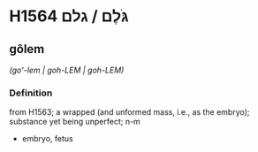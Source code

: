 # H1564 גֹּלֶם / גלם

## gôlem

_(go'-lem | ɡoh-LEM | ɡoh-LEM)_

### Definition

from H1563; a wrapped (and unformed mass, i.e., as the embryo); substance yet being unperfect; n-m

- embryo, fetus
